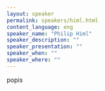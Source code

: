 ```yaml
---
layout: speaker
permalink: speakers/himl.html
content_language: eng
speaker_name: "Philip Himl"
speaker_description: ""
speaker_presentation: ""
speaker_when: ""
speaker_where: ""
---
```


popis
